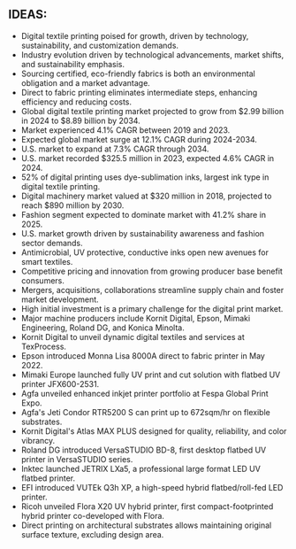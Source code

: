 ## IDEAS:

- Digital textile printing poised for growth, driven by technology, sustainability, and customization demands.
- Industry evolution driven by technological advancements, market shifts, and sustainability emphasis.
- Sourcing certified, eco-friendly fabrics is both an environmental obligation and a market advantage.
- Direct to fabric printing eliminates intermediate steps, enhancing efficiency and reducing costs.
- Global digital textile printing market projected to grow from $2.99 billion in 2024 to $8.89 billion by 2034.
- Market experienced 4.1% CAGR between 2019 and 2023.
- Expected global market surge at 12.1% CAGR during 2024-2034.
- U.S. market to expand at 7.3% CAGR through 2034.
- U.S. market recorded $325.5 million in 2023, expected 4.6% CAGR in 2024.
- 52% of digital printing uses dye-sublimation inks, largest ink type in digital textile printing.
- Digital machinery market valued at $320 million in 2018, projected to reach $890 million by 2030.
- Fashion segment expected to dominate market with 41.2% share in 2025.
- U.S. market growth driven by sustainability awareness and fashion sector demands.
- Antimicrobial, UV protective, conductive inks open new avenues for smart textiles.
- Competitive pricing and innovation from growing producer base benefit consumers.
- Mergers, acquisitions, collaborations streamline supply chain and foster market development.
- High initial investment is a primary challenge for the digital print market.
- Major machine producers include Kornit Digital, Epson, Mimaki Engineering, Roland DG, and Konica Minolta.
- Kornit Digital to unveil dynamic digital textiles and services at TexProcess.
- Epson introduced Monna Lisa 8000A direct to fabric printer in May 2022.
- Mimaki Europe launched fully UV print and cut solution with flatbed UV printer JFX600-2531.
- Agfa unveiled enhanced inkjet printer portfolio at Fespa Global Print Expo.
- Agfa's Jeti Condor RTR5200 S can print up to 672sqm/hr on flexible substrates.
- Kornit Digital's Atlas MAX PLUS designed for quality, reliability, and color vibrancy.
- Roland DG introduced VersaSTUDIO BD-8, first desktop flatbed UV printer in VersaSTUDIO series.
- Inktec launched JETRIX LXa5, a professional large format LED UV flatbed printer.
- EFI introduced VUTEk Q3h XP, a high-speed hybrid flatbed/roll-fed LED printer.
- Ricoh unveiled Flora X20 UV hybrid printer, first compact-footprinted hybrid printer co-developed with Flora.
- Direct printing on architectural substrates allows maintaining original surface texture, excluding design area.
